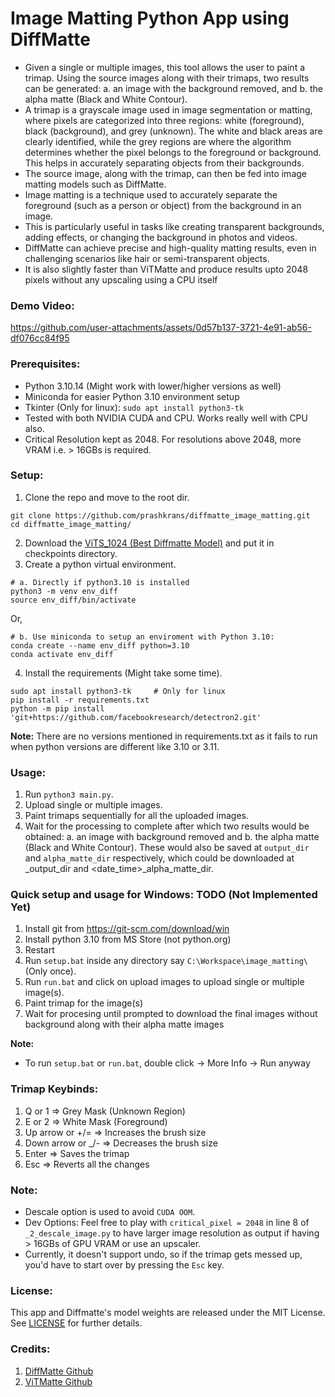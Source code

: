 # Image Matting Python App using DiffMatte
- Given a single or multiple images, this tool allows the user to paint a trimap. Using the source images along with their trimaps, two results can be generated:
a. an image with the background removed, and
b. the alpha matte (Black and White Contour).
- A trimap is a grayscale image used in image segmentation or matting, where pixels are categorized into three regions: white (foreground), black (background), and grey (unknown). The white and black areas are clearly identified, while the grey regions are where the algorithm determines whether the pixel belongs to the foreground or background. This helps in accurately separating objects from their backgrounds.
- The source image, along with the trimap, can then be fed into image matting models such as DiffMatte.
- Image matting is a technique used to accurately separate the foreground (such as a person or object) from the background in an image.
- This is particularly useful in tasks like creating transparent backgrounds, adding effects, or changing the background in photos and videos.
- DiffMatte can achieve precise and high-quality matting results, even in challenging scenarios like hair or semi-transparent objects.
- It is also slightly faster than ViTMatte and produce results upto 2048 pixels without any upscaling using a CPU itself

### Demo Video:
https://github.com/user-attachments/assets/0d57b137-3721-4e91-ab56-df076cc84f95

### Prerequisites:
- Python 3.10.14 (Might work with lower/higher versions as well)
- Miniconda for easier Python 3.10 environment setup
- Tkinter (Only for linux): `sudo apt install python3-tk`
- Tested with both NVIDIA CUDA and CPU. Works really well with CPU also. 
- Critical Resolution kept as 2048. For resolutions above 2048, more VRAM i.e. > 16GBs is required.

### Setup:
1. Clone the repo and move to the root dir.
```commandline
git clone https://github.com/prashkrans/diffmatte_image_matting.git
cd diffmatte_image_matting/
```
2. Download the [ViTS_1024 (Best Diffmatte Model)](https://drive.google.com/file/d/1NIn-tKtW3zhi2vK3OgOTiiHrOIXuHIZo/view?usp=drive_link)
and put it in checkpoints directory.
3. Create a python virtual environment.  

```
# a. Directly if python3.10 is installed
python3 -m venv env_diff
source env_diff/bin/activate
```
Or,

```
# b. Use miniconda to setup an enviroment with Python 3.10:
conda create --name env_diff python=3.10
conda activate env_diff
```
4. Install the requirements (Might take some time).   
```
sudo apt install python3-tk     # Only for linux
pip install -r requirements.txt
python -m pip install 'git+https://github.com/facebookresearch/detectron2.git'
```
**Note:** There are no versions mentioned in requirements.txt as it fails to run when python versions are different like 3.10 or 3.11. 

### Usage:
1. Run `python3 main.py`.
2. Upload single or multiple images.
3. Paint trimaps sequentially for all the uploaded images.
4. Wait for the processing to complete after which two results would be obtained: a. an image with background removed and b. the alpha matte (Black and White Contour). These would also be saved at `output_dir` and `alpha_matte_dir` respectively, which could be downloaded at <date-time>_output_dir and <date_time>_alpha_matte_dir.

### Quick setup and usage for Windows: TODO (Not Implemented Yet)
1. Install git from https://git-scm.com/download/win
2. Install python 3.10 from MS Store (not python.org)
3. Restart 
4. Run `setup.bat` inside any directory say `C:\Workspace\image_matting\` (Only once). 
5. Run `run.bat` and click on upload images to upload single or multiple image(s).
6. Paint trimap for the image(s)
7. Wait for procesing until prompted to download the final images without background along with their alpha matte images

**Note:**
- To run `setup.bat` or `run.bat`, double click -> More Info -> Run anyway

### Trimap Keybinds:
1. Q or 1 => Grey Mask (Unknown Region)
2. E or 2 => White Mask (Foreground)
3. Up arrow or +/= => Increases the brush size
4. Down arrow or _/- => Decreases the brush size
5. Enter => Saves the trimap
6. Esc => Reverts all the changes

### Note:
- Descale option is used to avoid `CUDA OOM`.
- Dev Options: Feel free to play with `critical_pixel = 2048` in line 8 of `_2_descale_image.py` to have larger image resolution as output if having > 16GBs of GPU VRAM or use an upscaler.
- Currently, it doesn't support undo, so if the trimap gets messed up, you'd have to start over by pressing the `Esc` key.

### License:
This app and Diffmatte's model weights are released under the MIT License. See [LICENSE](LICENSE) for further details.

### Credits:
1. [DiffMatte Github](https://github.com/YihanHu-2022/DiffMatte)
2. [ViTMatte Github](https://github.com/hustvl/ViTMatte)


